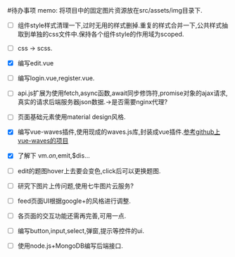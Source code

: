 #待办事项
memo: 将项目中的固定图片资源放在src/assets/img目录下.

- [ ] 组件style样式清理一下,过时无用的样式删掉.重复的样式合并一下,公共样式抽取到单独的css文件中.保持各个组件style的作用域为scoped.
- [ ] css -> scss.
- [x] 编写edit.vue
- [ ] 编写login.vue,register.vue.
- [ ] api.js扩展为使用fetch,async函数,await同步修饰符,promise对象的ajax请求,真实的请求后端服务器json数据.->是否需要nginx代理?
- [ ] 页面基础元素使用material design风格.
- [x] 编写vue-waves插件,使用现成的waves.js库,封装成vue插件.[参考github上vue-waves的项目](https://github.com/Teddy-Zhu/vue-waves)
- [x] 了解下 vm.$on,$emit,$dis...
- [ ] edit的题图hover上去要会变色,click后可以更换题图.
- [ ] 研究下图片上传问题,使用七牛图片云服务?
- [ ] feed页面UI根据google+的风格进行调整.
- [ ] 各页面的交互功能还需再完善,可用一点.
- [ ] 编写button,input,select,弹窗,提示等控件的ui.
- [ ] 使用node.js+MongoDB编写后端接口.


